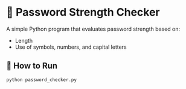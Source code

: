 # 🔐 Password Strength Checker

A simple Python program that evaluates password strength based on:
- Length  
- Use of symbols, numbers, and capital letters  

## 🚀 How to Run
```bash
python password_checker.py

